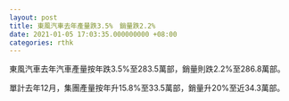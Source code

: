 ```yaml
---
layout: post
title: 東風汽車去年產量跌3.5%　銷量跌2.2%
date: 2021-01-05 17:03:35.000000000 +08:00
categories: rthk
---
```


東風汽車去年汽車產量按年跌3.5%至283.5萬部，銷量則跌2.2%至286.8萬部。

單計去年12月，集團產量按年升15.8%至33.5萬部，銷量升20%至近34.3萬部。
